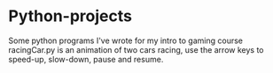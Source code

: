 # Python-projects
Some python programs I've wrote for my intro to gaming course
racingCar.py is an animation of two cars racing, use the arrow keys to speed-up, slow-down, pause and resume.
